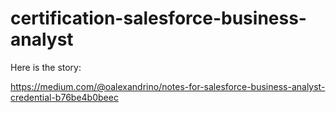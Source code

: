 # certification-salesforce-business-analyst

Here is the story:

https://medium.com/@oalexandrino/notes-for-salesforce-business-analyst-credential-b76be4b0beec
